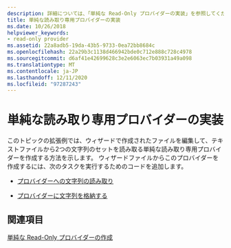 ```yaml
---
description: 詳細については、「単純な Read-Only プロバイダーの実装」を参照してください。
title: 単純な読み取り専用プロバイダーの実装
ms.date: 10/26/2018
helpviewer_keywords:
- read-only provider
ms.assetid: 22a8adb5-19da-43b5-9733-0ea72bb8684c
ms.openlocfilehash: 22a29b3c1138d466942bde0c712e888c728c4978
ms.sourcegitcommit: d6af41e42699628c3e2e6063ec7b03931a49a098
ms.translationtype: MT
ms.contentlocale: ja-JP
ms.lasthandoff: 12/11/2020
ms.locfileid: "97287243"
---
```

# <a name="implementing-the-simple-read-only-provider"></a>単純な読み取り専用プロバイダーの実装

このトピックの拡張例では、ウィザードで作成されたファイルを編集して、テキストファイルから2つの文字列のセットを読み取る単純な読み取り専用プロバイダーを作成する方法を示します。 ウィザードファイルからこのプロバイダーを作成するには、次のタスクを実行するためのコードを追加します。

- [プロバイダーへの文字列の読み取り](../../data/oledb/reading-strings-into-the-ole-db-provider.md)

- [プロバイダーに文字列を格納する](../../data/oledb/storing-strings-in-the-ole-db-provider.md)

## <a name="see-also"></a>関連項目

[単純な Read-Only プロバイダーの作成](../../data/oledb/creating-a-simple-read-only-provider.md)<br/>
